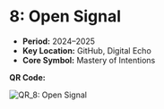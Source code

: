 # 8: Open Signal

- **Period:** 2024–2025
- **Key Location:** GitHub, Digital Echo
- **Core Symbol:** Mastery of Intentions

**QR Code:**

![QR_8: Open Signal](Chapter_8_QR.png)
